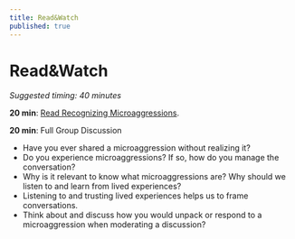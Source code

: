 ```yaml
---
title: Read&Watch
published: true
---
```


# Read&Watch
_Suggested timing: 40 minutes_

**20 min**: [Read Recognizing Microaggressions](http://gsi.berkeley.edu/media/tool-recognizing-microaggressions.pdf). 

**20 min**: Full Group Discussion



*   Have you ever shared a microaggression without realizing it?
*   Do you experience microaggressions? If so, how do you manage the conversation?
*   Why is it relevant to know what microaggressions are? Why should we listen to and learn from lived experiences?
*   Listening to and trusting lived experiences helps us to frame conversations.
*   Think about and discuss how you would unpack or respond to a microaggression when moderating a discussion? 